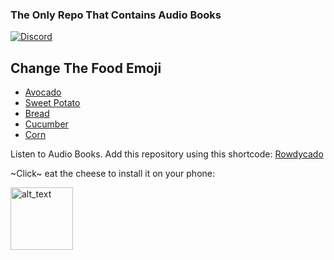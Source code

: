 ### The Only Repo That Contains Audio Books

[![Discord](https://invidget.switchblade.xyz/yMTTkJFEZ9)](https://discord.gg/yMTTkJFEZ9)

## Change The Food Emoji
- [Avocado](/README.md)
- [Sweet Potato](/README.yam.md)
- [Bread](/README.bread.md)
- [Cucumber](/README.cucumber.md)
- [Corn](/README.corn.md)

Listen to Audio Books. Add this repository using this shortcode: [Rowdycado](https://raw.githubusercontent.com/Rowdy-Avocado/Rowdycado-Extensions/builds/repo.json)

~Click~ eat the cheese to install it on your phone:

[<img alt="alt_text" width="100px" src="https://discordapp.com/assets/6697e53b3d3854090dd31a0b536855a7.svg"/>](https://self-similarity.github.io/http-protocol-redirector?r=cloudstreamrepo://raw.githubusercontent.com/Rowdy-Avocado/Rowdycado-Extensions/builds/repo.json)
